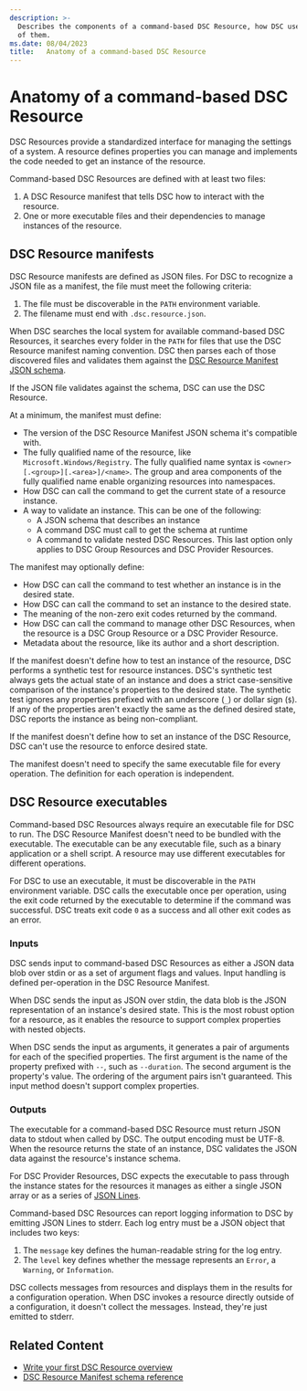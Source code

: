 ```yaml
---
description: >-
  Describes the components of a command-based DSC Resource, how DSC uses them, and what's required
  of them.
ms.date: 08/04/2023
title:   Anatomy of a command-based DSC Resource
---
```


# Anatomy of a command-based DSC Resource

DSC Resources provide a standardized interface for managing the settings of a system. A resource
defines properties you can manage and implements the code needed to get an instance of the
resource.

Command-based DSC Resources are defined with at least two files:

1. A DSC Resource manifest that tells DSC how to interact with the resource.
1. One or more executable files and their dependencies to manage instances of the resource.

## DSC Resource manifests

DSC Resource manifests are defined as JSON files. For DSC to recognize a JSON file as a manifest,
the file must meet the following criteria:

1. The file must be discoverable in the `PATH` environment variable.
1. The filename must end with `.dsc.resource.json`.

When DSC searches the local system for available command-based DSC Resources, it searches every
folder in the `PATH` for files that use the DSC Resource manifest naming convention. DSC then
parses each of those discovered files and validates them against the
[DSC Resource Manifest JSON schema][01].

If the JSON file validates against the schema, DSC can use the DSC Resource.

At a minimum, the manifest must define:

- The version of the DSC Resource Manifest JSON schema it's compatible with.
- The fully qualified name of the resource, like `Microsoft.Windows/Registry`. The fully qualified
  name syntax is `<owner>[.<group>][.<area>]/<name>`. The group and area components of the fully
  qualified name enable organizing resources into namespaces.
- How DSC can call the command to get the current state of a resource instance.
- A way to validate an instance. This can be one of the following:
  - A JSON schema that describes an instance
  - A command DSC must call to get the schema at runtime
  - A command to validate nested DSC Resources. This last option only applies to DSC Group
    Resources and DSC Provider Resources.

The manifest may optionally define:

- How DSC can call the command to test whether an instance is in the desired
  state.
- How DSC can call the command to set an instance to the desired state.
- The meaning of the non-zero exit codes returned by the command.
- How DSC can call the command to manage other DSC Resources, when the resource is a DSC Group
  Resource or a DSC Provider Resource.
- Metadata about the resource, like its author and a short description.

If the manifest doesn't define how to test an instance of the resource, DSC performs a synthetic
test for resource instances. DSC's synthetic test always gets the actual state of an instance and
does a strict case-sensitive comparison of the instance's properties to the desired state. The
synthetic test ignores any properties prefixed with an underscore (`_`) or dollar sign (`$`). If
any of the properties aren't exactly the same as the defined desired state, DSC reports the
instance as being non-compliant.

If the manifest doesn't define how to set an instance of the DSC Resource, DSC can't use the
resource to enforce desired state.

The manifest doesn't need to specify the same executable file for every operation. The definition
for each operation is independent.

<!-- For more information on authoring DSC Resource manifests, see
[Authoring a DSC Resource Manifest][02]. -->

## DSC Resource executables

Command-based DSC Resources always require an executable file for DSC to run. The DSC Resource
Manifest doesn't need to be bundled with the executable. The executable can be any executable file,
such as a binary application or a shell script. A resource may use different executables for
different operations.

For DSC to use an executable, it must be discoverable in the `PATH` environment variable. DSC calls
the executable once per operation, using the exit code returned by the executable to determine if
the command was successful. DSC treats exit code `0` as a success and all other exit codes as an
error.

<!-- For more information about error handling, see
[Handling errors in a command-based DSC Resource][03]. -->

### Inputs

DSC sends input to command-based DSC Resources as either a JSON data blob over stdin or as a set of
argument flags and values. Input handling is defined per-operation in the DSC Resource Manifest.

When DSC sends the input as JSON over stdin, the data blob is the JSON representation of an
instance's desired state. This is the most robust option for a resource, as it enables the resource
to support complex properties with nested objects.

When DSC sends the input as arguments, it generates a pair of arguments for each of the specified
properties. The first argument is the name of the property prefixed with `--`, such as
`--duration`. The second argument is the property's value. The ordering of the argument pairs isn't
guaranteed. This input method doesn't support complex properties.

### Outputs

The executable for a command-based DSC Resource must return JSON data to stdout when called by DSC.
The output encoding must be UTF-8. When the resource returns the state of an instance, DSC
validates the JSON data against the resource's instance schema.

For DSC Provider Resources, DSC expects the executable to pass through the instance states for the
resources it manages as either a single JSON array or as a series of [JSON Lines][04].

Command-based DSC Resources can report logging information to DSC by emitting JSON Lines to stderr.
Each log entry must be a JSON object that includes two keys:

1. The `message` key defines the human-readable string for the log entry.
1. The `level` key defines whether the message represents an `Error`, a `Warning`, or `Information`.

DSC collects messages from resources and displays them in the results for a configuration
operation. When DSC invokes a resource directly outside of a configuration, it doesn't collect the
messages. Instead, they're just emitted to stderr.

<!-- For more information about logging from command-based DSC Resources, see
[Logging messages from a command-based DSC Resource][05]. -->

## Related Content

<!-- - [Authoring a DSC Resource Manifest][02] -->
- [Write your first DSC Resource overview][06]
- [DSC Resource Manifest schema reference][01]

[01]: ../../reference/schemas/resource/manifest/root.md
<!-- [02]: authoring-a-manifest.md -->
<!-- [03]: handling-errors.md -->
[04]: https://jsonlines.org/
<!-- [05]: logging-messages.md -->
[06]: ../tutorials/first-resource/overview.md
